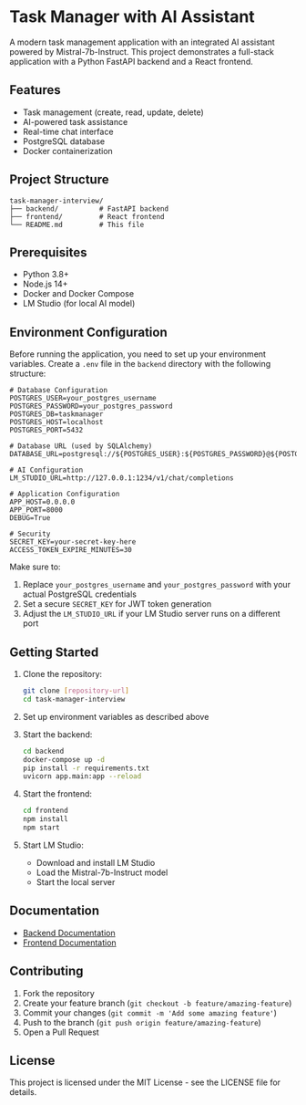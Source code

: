 # Task Manager with AI Assistant

A modern task management application with an integrated AI assistant powered by Mistral-7b-Instruct. This project demonstrates a full-stack application with a Python FastAPI backend and a React frontend.

## Features

- Task management (create, read, update, delete)
- AI-powered task assistance
- Real-time chat interface
- PostgreSQL database
- Docker containerization

## Project Structure

```
task-manager-interview/
├── backend/          # FastAPI backend
├── frontend/         # React frontend
└── README.md         # This file
```

## Prerequisites

- Python 3.8+
- Node.js 14+
- Docker and Docker Compose
- LM Studio (for local AI model)

## Environment Configuration

Before running the application, you need to set up your environment variables. Create a `.env` file in the `backend` directory with the following structure:

```env
# Database Configuration
POSTGRES_USER=your_postgres_username
POSTGRES_PASSWORD=your_postgres_password
POSTGRES_DB=taskmanager
POSTGRES_HOST=localhost
POSTGRES_PORT=5432

# Database URL (used by SQLAlchemy)
DATABASE_URL=postgresql://${POSTGRES_USER}:${POSTGRES_PASSWORD}@${POSTGRES_HOST}:${POSTGRES_PORT}/${POSTGRES_DB}

# AI Configuration
LM_STUDIO_URL=http://127.0.0.1:1234/v1/chat/completions

# Application Configuration
APP_HOST=0.0.0.0
APP_PORT=8000
DEBUG=True

# Security
SECRET_KEY=your-secret-key-here
ACCESS_TOKEN_EXPIRE_MINUTES=30
```

Make sure to:
1. Replace `your_postgres_username` and `your_postgres_password` with your actual PostgreSQL credentials
2. Set a secure `SECRET_KEY` for JWT token generation
3. Adjust the `LM_STUDIO_URL` if your LM Studio server runs on a different port

## Getting Started

1. Clone the repository:
   ```bash
   git clone [repository-url]
   cd task-manager-interview
   ```

2. Set up environment variables as described above

3. Start the backend:
   ```bash
   cd backend
   docker-compose up -d
   pip install -r requirements.txt
   uvicorn app.main:app --reload
   ```

4. Start the frontend:
   ```bash
   cd frontend
   npm install
   npm start
   ```

5. Start LM Studio:
   - Download and install LM Studio
   - Load the Mistral-7b-Instruct model
   - Start the local server

## Documentation

- [Backend Documentation](./backend/README.md)
- [Frontend Documentation](./frontend/README.md)

## Contributing

1. Fork the repository
2. Create your feature branch (`git checkout -b feature/amazing-feature`)
3. Commit your changes (`git commit -m 'Add some amazing feature'`)
4. Push to the branch (`git push origin feature/amazing-feature`)
5. Open a Pull Request

## License

This project is licensed under the MIT License - see the LICENSE file for details. 